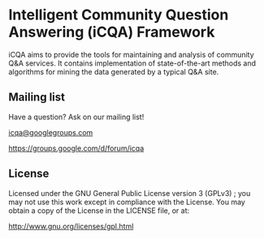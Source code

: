 Intelligent Community Question Answering (iCQA) Framework
=================

iCQA aims to provide the tools for maintaining and analysis of community Q&A services. It contains implementation of state-of-the-art methods and algorithms for mining the data generated by a typical Q&A site.


Mailing list
------------

Have a question? Ask on our mailing list!

icqa@googlegroups.com

https://groups.google.com/d/forum/icqa

License
---------------------

Licensed under the GNU General Public License version 3 (GPLv3) ;
you may not use this work except in compliance with the License.
You may obtain a copy of the License in the LICENSE file, or at:

   http://www.gnu.org/licenses/gpl.html
